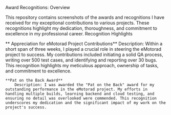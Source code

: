 Award Recognitions:
Overview

This repository contains screenshots of the awards and recognitions I have received for my exceptional contributions to various projects. These recognitions highlight my dedication, thoroughness, and commitment to excellence in my professional career.
Recognition Highlights

  **  Appreciation for eMotorad Project Contributions**
        Description: Within a short span of three weeks, I played a crucial role in steering the eMotorad project to success. My contributions included initiating a solid QA process, writing over 500 test cases, and identifying and reporting over 30 bugs. This recognition highlights my meticulous approach, ownership of tasks, and commitment to excellence.
        

    **Pat on the Back Award**
        Description: I was awarded the "Pat on the Back" award for my outstanding performance in the eMotorad project. My efforts in handling multiple builds, learning backend and cloud testing, and ensuring no detail was overlooked were commended. This recognition underscores my dedication and the significant impact of my work on the project's success.
        
